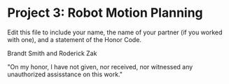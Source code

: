 # Project 3: Robot Motion Planning
Edit this file to include your name, the name of your partner (if you worked with one), and a statement of the Honor Code.

Brandt Smith and Roderick Zak

"On my honor, I have not given, nor received, nor witnessed any unauthorized assisstance on this work."
